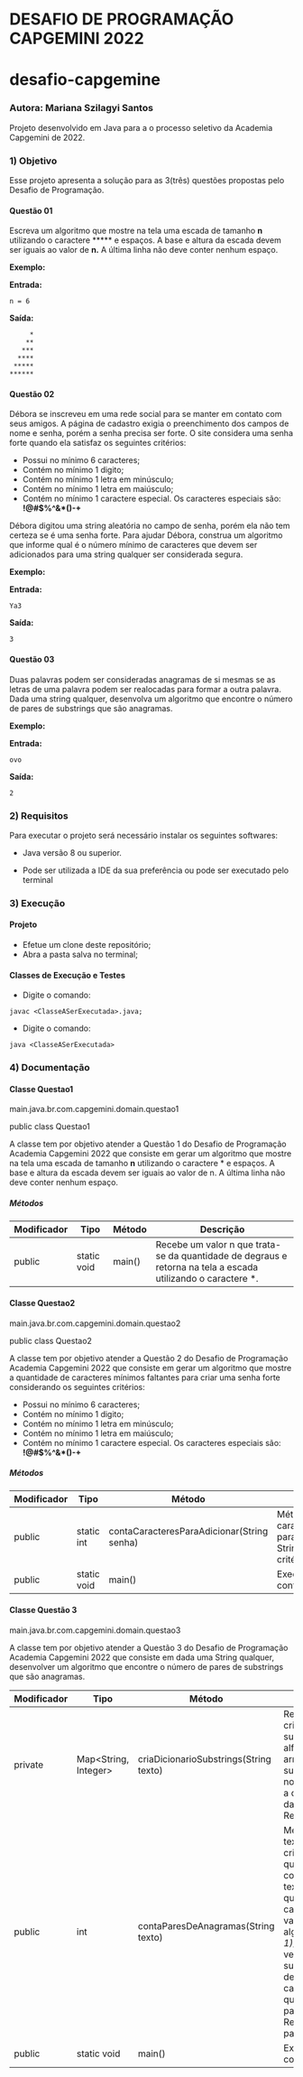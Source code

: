 # DESAFIO DE PROGRAMAÇÃO CAPGEMINI 2022

# desafio-capgemine



### Autora: Mariana Szilagyi Santos

Projeto desenvolvido em Java para a o processo seletivo da Academia Capgemini de 2022.



### 1) Objetivo

Esse projeto apresenta a solução para as 3(três) questões propostas pelo Desafio de Programação.



#### Questão 01

Escreva um algoritmo que mostre na tela uma escada de tamanho **n** utilizando o caractere ***** e espaços. A base e altura da escada devem ser iguais ao valor de **n.** A última linha não deve conter nenhum espaço.

**Exemplo:**

**Entrada:**

```
n = 6
```

**Saída:**

```
     *
    **
   ***
  ****
 *****
******
```



#### Questão 02



Débora se inscreveu em uma rede social para se manter em contato com seus amigos. A página de cadastro exigia o preenchimento dos campos de nome e senha, porém a senha precisa ser forte. O site considera uma senha forte quando ela satisfaz os seguintes critérios:

- Possui no mínimo 6 caracteres;
- Contém no mínimo 1 digito;
- Contém no mínimo 1 letra em minúsculo;
- Contém no mínimo 1 letra em maiúsculo;
- Contém no mínimo 1 caractere especial. Os caracteres especiais são: **!@#$%^&*()-+**

Débora digitou uma string aleatória no campo de senha, porém ela não tem certeza se é uma senha forte. Para ajudar Débora, construa um algoritmo que informe qual é o número mínimo de caracteres que devem ser adicionados para uma string qualquer ser considerada segura.

**Exemplo:**

**Entrada:**

```
Ya3
```

**Saída:**

```
3
```



#### Questão 03

Duas palavras podem ser consideradas anagramas de si mesmas se as letras de uma palavra podem ser realocadas para formar a outra palavra. Dada uma string qualquer, desenvolva um algoritmo que encontre o número de pares de substrings que são anagramas.

**Exemplo:**

**Entrada:**

```
ovo
```

**Saída:**

```
2
```



### 2) Requisitos

Para executar o projeto será necessário instalar os seguintes softwares:

* Java versão 8 ou superior.

* Pode ser utilizada a IDE da sua preferência ou pode ser executado pelo terminal

  

### 3) Execução

#### Projeto

* Efetue um clone deste repositório;
* Abra a pasta salva no terminal;

#### Classes de Execução e Testes

* Digite o comando: 

```
javac <ClasseASerExecutada>.java;
```

* Digite o comando: 

```
java <ClasseASerExecutada>
```



### 4) Documentação

#### Classe Questao1

main.java.br.com.capgemini.domain.questao1



public class Questao1

A classe tem por objetivo atender a Questão 1 do Desafio de Programação Academia Capgemini 2022 que consiste em gerar um algoritmo que mostre na tela uma escada de tamanho **n** utilizando o caractere * e espaços. A base e altura da escada devem ser iguais ao valor de n. A última linha não deve conter nenhum espaço.

##### Métodos

| Modificador | Tipo        | Método | Descrição                                                    |
| ----------- | ----------- | ------ | ------------------------------------------------------------ |
| public      | static void | main() | Recebe um valor n que trata-se da quantidade de degraus e retorna na tela a escada utilizando o caractere *. |



#### Classe Questao2

main.java.br.com.capgemini.domain.questao2



public class Questao2

A classe tem por objetivo atender a Questão 2 do Desafio de Programação Academia Capgemini 2022 que consiste em gerar um algoritmo que mostre a quantidade de caracteres mínimos faltantes para criar uma senha forte considerando os seguintes critérios:

- Possui no mínimo 6 caracteres;
- Contém no mínimo 1 digito;
- Contém no mínimo 1 letra em minúsculo;
- Contém no mínimo 1 letra em maiúsculo;
- Contém no mínimo 1 caractere especial. Os caracteres especiais são: **!@#$%^&*()-+**

##### Métodos

| Modificador | Tipo        | Método                                     | Descrição                                                    |
| ----------- | ----------- | ------------------------------------------ | ------------------------------------------------------------ |
| public      | static int  | contaCaracteresParaAdicionar(String senha) | Método retorna a quantidade de caracteres mínimos necessários para satisfazer os requisitos da String senha de acordo com os critérios solicitados. |
| public      | static void | main()                                     | Executa o método contaCaracteresParaAdicionar()              |



#### Classe Questão 3

main.java.br.com.capgemini.domain.questao3



A classe tem por objetivo atender a Questão 3 do Desafio de Programação Academia Capgemini 2022 que consiste em dada uma String qualquer, desenvolver um algoritmo que encontre o número de pares de substrings que são anagramas.



| Modificador | Tipo                 | Método                                 | Descrição                                                    |
| ----------- | -------------------- | -------------------------------------- | ------------------------------------------------------------ |
| private     | Map<String, Integer> | criaDicionarioSubstrings(String texto) | Recebe uma String texto e cria um dicionário com as substrings ordenadas alfabeticamente que são armazenadas no HashMap substrings como chave e no campo valor é inserida a quantidade de vezes que dada (chave) aparece. Retorna substrings. |
| public      | int                  | contaParesDeAnagramas(String texto)    | Método recebe uma String texto e a utiliza no método  criaDicionarioSubstrings que retorna um Hashmap contendo as substrings do texto como chave e a quantidade de vezes que cada uma aparece como valor. O método aplica o algoritmo *(valor(valor-1))/2*  que é capaz de verificar quantas substrings são anagramas de acordo com o valor de cada chave, somando a quantidade à variável int paresDeSubstrings. Retorna paresDeSubstrings. |
| public      | static void          | main()                                 | Executa o método contaParesDeAnagramas()                     |





































